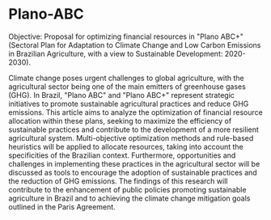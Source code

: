 # Plano-ABC
Objective: Proposal for optimizing financial resources in "Plano ABC+" (Sectoral Plan for Adaptation to Climate Change and Low Carbon Emissions in Brazilian Agriculture, with a view to Sustainable Development: 2020-2030).

Climate change poses urgent challenges to global agriculture, with the agricultural sector being one of the main emitters of greenhouse gases (GHG). In Brazil, "Plano ABC" and "Plano ABC+" represent strategic initiatives to promote sustainable agricultural practices and reduce GHG emissions. This article aims to analyze the optimization of financial resource allocation within these plans, seeking to maximize the efficiency of sustainable practices and contribute to the development of a more resilient agricultural system. Multi-objective optimization methods and rule-based heuristics will be applied to allocate resources, taking into account the specificities of the Brazilian context. Furthermore, opportunities and challenges in implementing these practices in the agricultural sector will be discussed as tools to encourage the adoption of sustainable practices and the reduction of GHG emissions. The findings of this research will contribute to the enhancement of public policies promoting sustainable agriculture in Brazil and to achieving the climate change mitigation goals outlined in the Paris Agreement.
